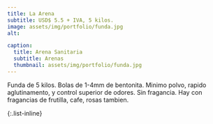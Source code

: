 ```yaml
---
title: La Arena
subtitle: USD$ 5.5 + IVA, 5 kilos.
image: assets/img/portfolio/funda.jpg
alt:

caption:
  title: Arena Sanitaria
  subtitle: Arenas
  thumbnail: assets/img/portfolio/funda.jpg
---
```

Funda de 5 kilos.
Bolas de 1-4mm de bentonita. 
Minimo polvo, rapido aglutinamento, y control superior de odores.
Sin fragancia.
Hay con fragancias de frutilla, cafe, rosas tambien.

{:.list-inline}


